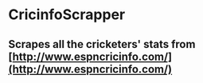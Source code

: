 # CricinfoScrapper

## Scrapes all the cricketers' stats from [http://www.espncricinfo.com/](http://www.espncricinfo.com/)
